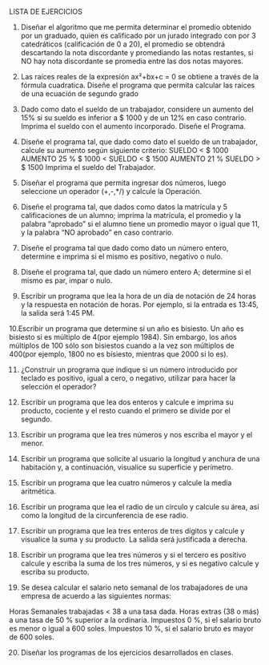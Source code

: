 LISTA DE EJERCICIOS

1. Diseñar el algoritmo que me permita determinar el promedio obtenido por un graduado, quien es 
calificado por un jurado integrado con por 3 catedráticos (calificación de 0 a 20), el promedio se 
obtendrá descartando la nota discordante y promediando las notas restantes, si NO hay nota 
discordante se promedia entre las dos notas mayores.

2. Las raíces reales de la expresión ax²+bx+c = 0 se obtiene a través de la fórmula cuadratica. Diseñe el programa que permita calcular las raíces de una ecuación de segundo grado
3. Dado como dato el sueldo de un trabajador, considere un aumento del 15% si su sueldo es inferior a $ 
1000 y de un 12% en caso contrario. Imprima el sueldo con el aumento incorporado. Diseñe el Programa.
4. Diseñe el programa tal, que dado como dato el sueldo de un trabajador, calcule su aumento según 
siguiente criterio:
      SUELDO < $ 1000           AUMENTO 25 %
$ 1000 < SUELDO < $ 1500        AUMENTO 21 %
      SUELDO > $ 1500
Imprima el sueldo del Trabajador.
5. Diseñar el programa que permita ingresar dos números, luego seleccione un operador (+,-,*/) y calcule 
la Operación. 

6. Diseñe el programa tal, que dados como datos la matrícula y 5 calificaciones de un alumno; imprima 
la matrícula, el promedio y la palabra “aprobado” si el alumno tiene un promedio mayor o igual que 
11, y la palabra “NO aprobado” en caso contrario.

7. Diseñe el programa tal que dado como dato un número entero, determine e imprima si el mismo es 
positivo, negativo o nulo.

8. Diseñe el programa tal, que dado un número entero A; determine si el mismo es par, impar o nulo.

9. Escribir un programa que lea la hora de un día de notación de 24 horas y la respuesta en notación de 
horas. Por ejemplo, si la entrada es 13:45, la salida será 1:45 PM. 

10.Escribir un programa que determine si un año es bisiesto. Un año es bisiesto si es múltiplo de 4(por 
ejemplo 1984). Sin embargo, los años múltiplos de 100 sólo son bisiestos cuando a la vez son múltiplos 
de 400(por ejemplo, 1800 no es bisiesto, mientras que 2000 si lo es). 

11. ¿Construir un programa que indique si un número introducido por teclado es positivo, igual a cero, o 
negativo, utilizar para hacer la selección el operador? 

12. Escribir un programa que lea dos enteros y calcule e imprima su producto, cociente y el resto cuando 
el primero se divide por el segundo.

13. Escribir un programa que lea tres números y nos escriba el mayor y el menor.

14. Escribir un programa que solicite al usuario la longitud y anchura de una habitación y, a 
continuación, visualice su superficie y perímetro. 

15. Escribir un programa que lea cuatro números y calcule la media aritmética. 

16. Escribir un programa que lea el radio de un círculo y calcule su área, así como la longitud de la 
circunferencia de ese radio.

17. Escribir un programa que lea tres enteros de tres dígitos y calcule y visualice la suma y su producto. 
La salida será justificada a derecha.

18. Escribir un programa que lea tres números y si el tercero es positivo calcule y escriba la suma de los 
tres números, y si es negativo calcule y escriba su producto.

19. Se desea calcular el salario neto semanal de los trabajadores de una empresa de acuerdo a las 
siguientes normas: 

Horas Semanales trabajadas < 38 a una tasa dada.
Horas extras (38 o más) a una tasa de 50 % superior a la ordinaria. 
Impuestos 0 %, si el salario bruto es menor o igual a 600 soles.
Impuestos 10 %, si el salario bruto es mayor de 600 soles.

20. Diseñar los programas de los ejercicios desarrollados en clases.

